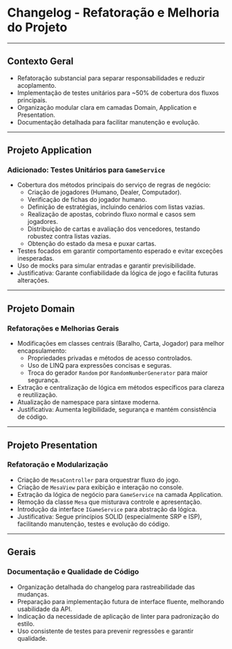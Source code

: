 # Changelog - Refatoração e Melhoria do Projeto

---

## Contexto Geral 

- Refatoração substancial para separar responsabilidades e reduzir acoplamento.
- Implementação de testes unitários para ~50% de cobertura dos fluxos principais.
- Organização modular clara em camadas Domain, Application e Presentation.
- Documentação detalhada para facilitar manutenção e evolução.

---

## Projeto Application

### Adicionado: Testes Unitários para `GameService`

- Cobertura dos métodos principais do serviço de regras de negócio:
    - Criação de jogadores (Humano, Dealer, Computador).
    - Verificação de fichas do jogador humano.
    - Definição de estratégias, incluindo cenários com listas vazias.
    - Realização de apostas, cobrindo fluxo normal e casos sem jogadores.
    - Distribuição de cartas e avaliação dos vencedores, testando robustez contra listas vazias.
    - Obtenção do estado da mesa e puxar cartas.
- Testes focados em garantir comportamento esperado e evitar exceções inesperadas.
- Uso de mocks para simular entradas e garantir previsibilidade.
- Justificativa: Garante confiabilidade da lógica de jogo e facilita futuras alterações.

---

## Projeto Domain

### Refatorações e Melhorias Gerais

- Modificações em classes centrais (Baralho, Carta, Jogador) para melhor encapsulamento:
    - Propriedades privadas e métodos de acesso controlados.
    - Uso de LINQ para expressões concisas e seguras.
    - Troca do gerador `Random` por `RandomNumberGenerator` para maior segurança.
- Extração e centralização de lógica em métodos específicos para clareza e reutilização.
- Atualização de namespace para sintaxe moderna.
- Justificativa: Aumenta legibilidade, segurança e mantém consistência de código.

---

## Projeto Presentation

### Refatoração e Modularização

- Criação de `MesaController` para orquestrar fluxo do jogo.
- Criação de `MesaView` para exibição e interação no console.
- Extração da lógica de negócio para `GameService` na camada Application.
- Remoção da classe `Mesa` que misturava controle e apresentação.
- Introdução da interface `IGameService` para abstração da lógica.
- Justificativa: Segue princípios SOLID (especialmente SRP e ISP), facilitando manutenção, testes e evolução do código.

---

## Gerais

### Documentação e Qualidade de Código

- Organização detalhada do changelog para rastreabilidade das mudanças.
- Preparação para implementação futura de interface fluente, melhorando usabilidade da API.
- Indicação da necessidade de aplicação de linter para padronização do estilo.
- Uso consistente de testes para prevenir regressões e garantir qualidade.
